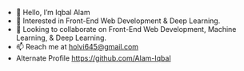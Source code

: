 - 👋 Hello, I’m Iqbal Alam
- 👀 Interested in Front-End Web Development & Deep Learning.
- 💞️ Looking to collaborate on Front-End Web Development, Machine Learning, & Deep Learning.
- 📫 Reach me at holvi645@gmail.com
- Alternate Profile https://github.com/Alam-Iqbal
<!---
IqbalAlamJmi/IqbalAlamJmi is a ✨ special ✨ repository because its `README.md` (this file) appears on your GitHub profile.
You can click the Preview link to take a look at your changes.
--->

